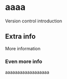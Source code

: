 # aaaa
Version control introduction

## Extra info
More information

### Even more info
aaaaaaaaaaaaaaaaaa